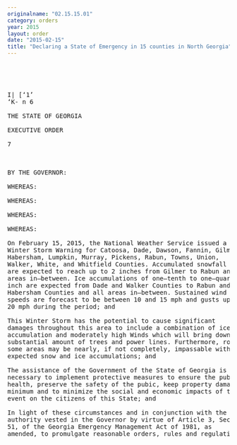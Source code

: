 ```yaml
---
originalname: "02.15.15.01"
category: orders
year: 2015
layout: order
date: "2015-02-15"
title: "Declaring a State of Emergency in 15 counties in North Georgia"
---
```

<pre>
      

       

I| [‘1’
‘K- n 6

THE STATE OF GEORGIA

EXECUTIVE ORDER

7

 

BY THE GOVERNOR:

WHEREAS:

WHEREAS:

WHEREAS:

WHEREAS:

On February 15, 2015, the National Weather Service issued a
Winter Storm Warning for Catoosa, Dade, Dawson, Fannin, Gilmer,
Habersham, Lumpkin, Murray, Pickens, Rabun, Towns, Union,
Walker, White, and Whitfield Counties. Accumulated snowfall totals
are expected to reach up to 2 inches from Gilmer to Rabun and all
areas in—between. Ice accumulations of one—tenth to one—quarter
inch are expected from Dade and Walker Counties to Rabun and
Habersham Counties and all areas in—between. Sustained wind
speeds are forecast to be between 10 and 15 mph and gusts up to
20 mph during the period; and

This Winter Storm has the potential to cause significant
damages throughout this area to include a combination of ice
accumulation and moderately high Winds which will bring down a
substantial amount of trees and power lines. Furthermore, roads in
some areas may be nearly, if not completely, impassable with the
expected snow and ice accumulations; and

The assistance of the Government of the State of Georgia is
necessary to implement protective measures to ensure the public
health, preserve the safety of the pubic, keep property damage to a
minimum and to minimize the social and economic impacts of this
event on the citizens of this State; and

In light of these circumstances and in conjunction with the
authority vested in the Governor by virtue of Article 3, Section 38—3—
51, of the Georgia Emergency Management Act of 1981, as
amended, to promulgate reasonable orders, rules and regulations as

 

 

 

</pre>
